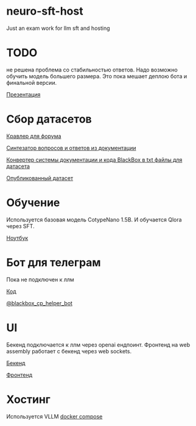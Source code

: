 # neuro-sft-host
Just an exam work for llm sft and hosting

# TODO
не решена проблема со стабильностью ответов. Надо возможно обучить модель большего размера. Это пока мешает деплою бота и финальной версии.


[Презентация](./docs/presentation.md)

# Сбор датасетов

[Кравлер для форума](./src/Llm/Crawler)

[Синтезатор вопросов и ответов из документации](./src/Llm/DatasetGenerator/)

[Конвертер системы документации и кода BlackBox в txt файлы для датасета](./datasets/convert_bb_dir_to_txt_dir.py)

[Опубликованный датасет](https://huggingface.co/datasets/hodza/Informatika21CP)

# Обучение
Используется базовая модель CotypeNano 1.5B. И обучается Qlora через SFT.

[Ноутбук](./learn/notebooks/BB/pretrain.ipynb)



# Бот для телеграм

Пока не подключен к ллм

[Код](./src/Llm/LlmTelegramBot/)

[@blackbox_cp_helper_bot](https://t.me/blackbox_cp_helper_bot)

# UI

Бекенд подключается к ллм через openai ендпоинт. Фронтенд на web assembly работает с бекенд через web sockets.

[Бекенд](./src/Llm/LllmBackend/)

[Фронтенд](./src/Llm/LlmFrontend/)

# Хостинг

Используется VLLM [docker compose](./docker-compose.yml)
